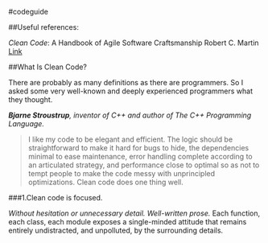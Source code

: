 #codeguide

##Useful references:

*Clean Code*: A Handbook of Agile Software Craftsmanship Robert C. Martin
[Link](http://ricardogeek.com/docs/clean_code.pdf)

##What Is Clean Code?

There are probably as many definitions as there are programmers. So I asked some very well-known and deeply experienced programmers what they thought.

_**Bjarne Stroustrup**, inventor of C++ and author of The C++ Programming Language._

> I like my code to be elegant and efficient. The logic should be straightforward to make it hard for bugs to hide, the dependencies minimal to ease maintenance, error handling complete according to an articulated strategy, and performance close to optimal so as not to tempt people to make the code messy with unprincipled optimizations. Clean code does one thing well.

###1.Clean code is focused.

*Without hesitation or unnecessary detail.* 
*Well-written prose.* 
Each function, each class, each module exposes a single-minded attitude that remains entirely undistracted, and unpolluted, by the surrounding details.
